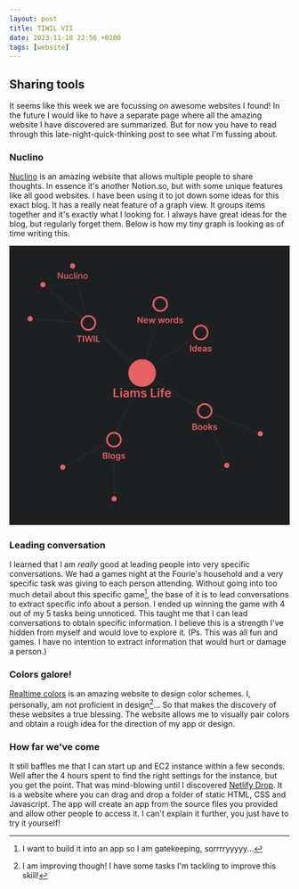 ```yaml
---
layout: post
title: TIWIL VII
date: 2023-11-18 22:56 +0200
tags: [website]
---
```


## Sharing tools
It seems like this week we are focussing on awesome websites I found! In the future I would like to have a separate page where all the amazing website I have discovered are summarized. But for now you have to read through this late-night-quick-thinking post to see what I'm fussing about.

### Nuclino
[Nuclino](https://www.nuclino.com/) is an amazing website that allows multiple people to share thoughts. In essence it's another Notion.so, but with some unique features like all good websites. I have been using it to jot down some ideas for this exact blog. It has a really neat feature of a graph view. It groups items together and it's exactly what I looking for. I always have great ideas for the blog, but regularly forget them. Below is how my tiny graph is looking as of time writing this.

![Nuclino example](/assets/img/posts/Nuclino.jpg)

### Leading conversation
I learned that I am _really_ good at leading people into very specific conversations. We had a games night at the Fourie's household and a very specific task was giving to each person attending. Without going into too much detail about this specific game[^1], the base of it is to lead conversations to extract specific info about a person. I ended up winning the game with 4 out of my 5 tasks being unnoticed. This taught me that I can lead conversations to obtain specific information. I believe this is a strength I've hidden from myself and would love to explore it.
(Ps. This was all fun and games. I have no intention to extract information that would hurt or damage a person.)

### Colors galore!
[Realtime colors](https://www.realtimecolors.com/?colors=180202-fafafa-ff6d4d-e6e6e5-d12600&fonts=Poppins-Poppins) is an amazing website to design color schemes. I, personally, am not proficient in design[^2]... So that makes the discovery of these websites a true blessing. The website allows me to visually pair colors and obtain a rough idea for the direction of my app or design.

### How far we've come
It still baffles me that I can start up and EC2 instance within a few seconds. Well after the 4 hours spent to find the right settings for the instance, but you get the point. That was mind-blowing until I discovered [Netlify Drop](https://app.netlify.com/drop). It is a website where you can drag and drop a folder of static HTML, CSS and Javascript. The app will create an app from the source files you provided and allow other people to access it. I can't explain it further, you just have to try it yourself!

[^1]: I want to build it into an app so I am gatekeeping, sorrrryyyyy...
[^2]: I am improving though! I have some tasks I'm tackling to improve this skill!